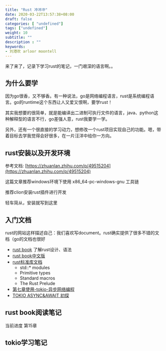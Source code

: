 ```yaml
---
title: "Rust 冲冲冲"
date: 2020-03-22T13:57:38+08:00
draft: false
categories: [ "undefined"]
tags: ["undefined"]
weight: 10
subtitle: ""
description : ""
keywords:
- 刘港欢 arloor moontell
---
```


来了来了，记录下学习rust的笔记，一门艰深的语言啊。。

## 为什么要学

因为go很香，又不够香。有一种说法，go是网络编程语言，rust是系统编程语言。go的runtime这个东西让人又爱又恨啊，要学rust！

其实我想要的很简单，就是能编译出二进制可执行文件的语言，java、python这种解释型的语言不行，go差强人意，rust我要学一学。

另外，还有一个很直接的学习动力，想修改一个rust项目实现自己的功能。嗯，带着目标去学我觉得会好很多，在一片汪洋中给你一方向。
<!--more-->

## rust安装以及开发环境

参考文档: [https://zhuanlan.zhihu.com/p/49515204](https://zhuanlan.zhihu.com/p/49515204)

这篇文章推荐windows环境下使用 x86_64-pc-windows-gnu 工具链

推荐clion安装rust插件进行开发

轻车简从，安装就写到这里

## 入门文档

rust的网站这样描述自己：我们喜欢写document。rust确实提供了很多不错的文档（go的文档也很好

- [rust book](https://doc.rust-lang.org/stable/book/) 了解rust设计、语法
- [rust book中文版](https://kaisery.github.io/trpl-zh-cn/title-page.html) 
- [rust标准库文档](https://doc.rust-lang.org/std/)
    - std::* modules
    - Primitive types
    - Standard macros
    - The Rust Prelude
- [第七章使用-tokio-异步网络编程](https://blog.fninit.com/network-programming-with-rust-zh/ch07_00_index.html)
- [TOKIO ASYNC&AWAIT 初探](https://stevenbai.top/rust/tokio_async_await-%E5%88%9D%E6%8E%A2/)

## rust book阅读笔记

当前进度 第15章

## tokio学习笔记
